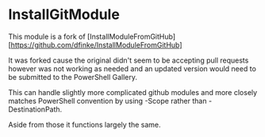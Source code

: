 # InstallGitModule

This module is a fork of [InstallModuleFromGitHub][https://github.com/dfinke/InstallModuleFromGitHub]

It was forked cause the original didn't seem to be accepting pull requests however was not working as needed and an updated version would need to be submitted to the PowerShell Gallery.

This can handle slightly more complicated github modules and more closely matches PowerShell convention by using -Scope rather than -DestinationPath.

Aside from those it functions largely the same.